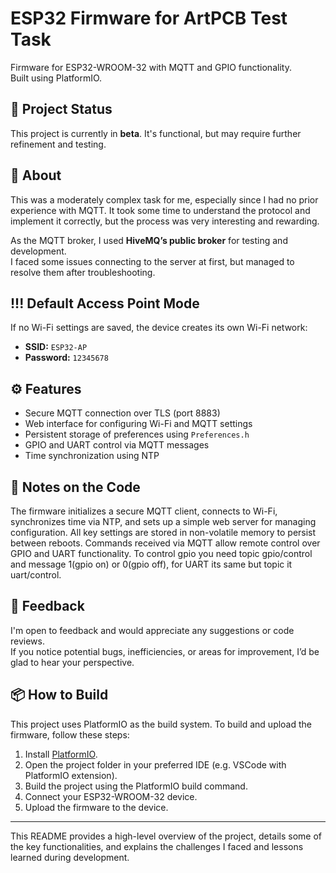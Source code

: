 # ESP32 Firmware for ArtPCB Test Task

Firmware for ESP32-WROOM-32 with MQTT and GPIO functionality.  
Built using PlatformIO.

## 🚧 Project Status

This project is currently in **beta**. It's functional, but may require further refinement and testing.

## 🧩 About

This was a moderately complex task for me, especially since I had no prior experience with MQTT. It took some time to understand the protocol and implement it correctly, but the process was very interesting and rewarding.

As the MQTT broker, I used **HiveMQ’s public broker** for testing and development.  
I faced some issues connecting to the server at first, but managed to resolve them after troubleshooting.

## !!! Default Access Point Mode
If no Wi-Fi settings are saved, the device creates its own Wi-Fi network:

- **SSID:** `ESP32-AP`  
- **Password:** `12345678`

## ⚙️ Features

- Secure MQTT connection over TLS (port 8883)
- Web interface for configuring Wi-Fi and MQTT settings
- Persistent storage of preferences using `Preferences.h`
- GPIO and UART control via MQTT messages
- Time synchronization using NTP

## 🧾 Notes on the Code

The firmware initializes a secure MQTT client, connects to Wi-Fi, synchronizes time via NTP, and sets up a simple web server for managing configuration. All key settings are stored in non-volatile memory to persist between reboots. Commands received via MQTT allow remote control over GPIO and UART functionality. To control gpio you need topic gpio/control and message 1(gpio on) or 0(gpio off), for UART its same but topic it uart/control.

## 💬 Feedback

I'm open to feedback and would appreciate any suggestions or code reviews.  
If you notice potential bugs, inefficiencies, or areas for improvement, I’d be glad to hear your perspective.


## 📦 How to Build

This project uses PlatformIO as the build system. To build and upload the firmware, follow these steps:

1. Install [PlatformIO](https://platformio.org/).
2. Open the project folder in your preferred IDE (e.g. VSCode with PlatformIO extension).
3. Build the project using the PlatformIO build command.
4. Connect your ESP32-WROOM-32 device.
5. Upload the firmware to the device.

---

This README provides a high-level overview of the project, details some of the key functionalities, and explains the challenges I faced and lessons learned during development.

